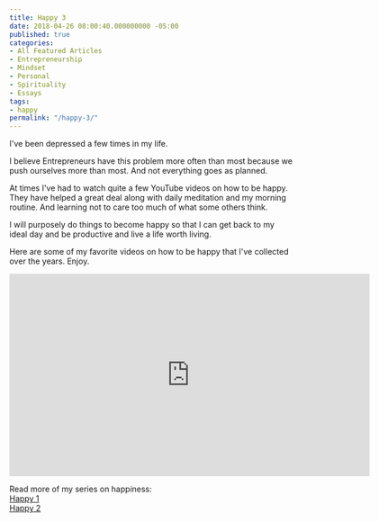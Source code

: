 ```yaml
---
title: Happy 3
date: 2018-04-26 08:00:40.000000000 -05:00
published: true
categories:
- All Featured Articles
- Entrepreneurship
- Mindset
- Personal
- Spirituality
- Essays
tags:
- happy
permalink: "/happy-3/"
---
```

I've been depressed a few times in my life.

I believe Entrepreneurs have this problem more often than most because we push ourselves more than most. And not everything goes as planned.

At times I've had to watch quite a few YouTube videos on how to be happy. They have helped a great deal along with daily meditation and my morning routine. And learning not to care too much of what some others think.

I will purposely do things to become happy so that I can get back to my ideal day and be productive and live a life worth living.

Here are some of my favorite videos on how to be happy that I've collected over the years. Enjoy.

<iframe src="https://www.youtube.com/embed/videoseries?list=PLd8ocnJF23lgOZ_NzqISOZ3z1oNZwE4lN" width="640" height="360" frameborder="0" allowfullscreen="allowfullscreen"></iframe>

Read more of my series on happiness:<br />
<a href="/happy/">Happy 1</a><br />
<a href="/happy-2/">Happy 2</a></p>
